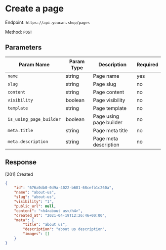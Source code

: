 # Create a page

Endpoint: `https://api.youcan.shop/pages` 

Method: `POST`

## Parameters

| Param Name     | Param Type | Description                  | Required |
| -------------- | ---------- | -----------------------------| -------- |
| `name`         | string     | Page name                    | yes      |
| `slug`         | string     | Page slug                    | no       |
| `content`      | string     | Page content                 | no       |
| `visibility`   | boolean    | Page visibility              | no       |
| `template`     | string     | Page template                | no       |
| `is_using_page_builder`     | boolean  | Page using page builder  | no    |
| `meta.title`         | string     | Page meta title        | no       |
| `meta.description`   | string     | Page meta description  | no       |

## Response

[201] Created

```json
{
    "id": "676a0db0-0d9a-4022-b681-68cefb1c260a",
    "name": "about-us",
    "slug": "about-us",
    "visibility": "1",
    "public_url": null,
    "content": "<h4>about us</h4>",
    "created_at": "2021-04-19T12:26:46+00:00",
    "meta": {
        "title": "about us",
        "description": "about us description",
        "images": []
    }
}
```
